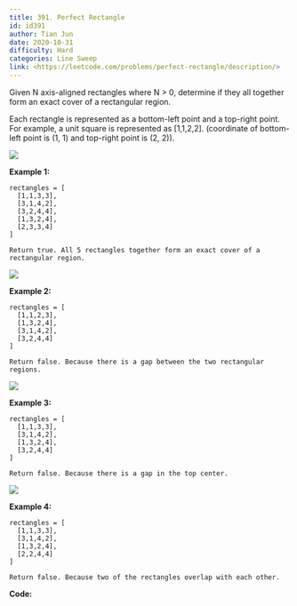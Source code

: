 ```yaml
---
title: 391. Perfect Rectangle
id: id391
author: Tian Jun
date: 2020-10-31
difficulty: Hard
categories: Line Sweep
link: <https://leetcode.com/problems/perfect-rectangle/description/>
---
```


Given N axis-aligned rectangles where N > 0, determine if they all together
form an exact cover of a rectangular region.

Each rectangle is represented as a bottom-left point and a top-right point.
For example, a unit square is represented as [1,1,2,2]. (coordinate of bottom-
left point is (1, 1) and top-right point is (2, 2)).

![](https://assets.leetcode.com/uploads/2018/10/22/rectangle_perfect.gif)

**Example 1:**
            rectangles = [      [1,1,3,3],      [3,1,4,2],      [3,2,4,4],      [1,3,2,4],      [2,3,3,4]    ]        Return true. All 5 rectangles together form an exact cover of a rectangular region.    





![](https://assets.leetcode.com/uploads/2018/10/22/rectangle_separated.gif)

**Example 2:**
            rectangles = [      [1,1,2,3],      [1,3,2,4],      [3,1,4,2],      [3,2,4,4]    ]        Return false. Because there is a gap between the two rectangular regions.    





![](https://assets.leetcode.com/uploads/2018/10/22/rectangle_hole.gif)

**Example 3:**
            rectangles = [      [1,1,3,3],      [3,1,4,2],      [1,3,2,4],      [3,2,4,4]    ]        Return false. Because there is a gap in the top center.    





![](https://assets.leetcode.com/uploads/2018/10/22/rectangle_intersect.gif)

**Example 4:**
            rectangles = [      [1,1,3,3],      [3,1,4,2],      [1,3,2,4],      [2,2,4,4]    ]        Return false. Because two of the rectangles overlap with each other.    




**Code:**
